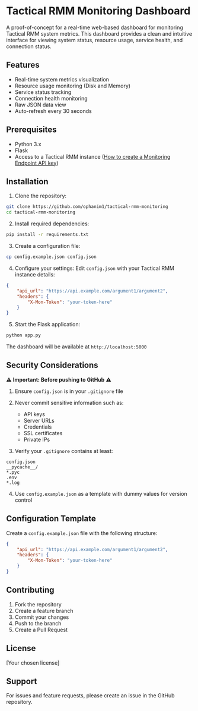 # Tactical RMM Monitoring Dashboard

A proof-of-concept for a real-time web-based dashboard for monitoring Tactical RMM system metrics. This dashboard provides a clean and intuitive interface for viewing system status, resource usage, service health, and connection status.

## Features

- Real-time system metrics visualization
- Resource usage monitoring (Disk and Memory)
- Service status tracking
- Connection health monitoring
- Raw JSON data view
- Auto-refresh every 30 seconds

## Prerequisites

- Python 3.x
- Flask
- Access to a Tactical RMM instance ([How to create a Monitoring Endpoint API key](https://docs.tacticalrmm.com/tipsntricks/))

## Installation

1. Clone the repository:
```bash
git clone https://github.com/ophanim1/tactical-rmm-monitoring
cd tactical-rmm-monitoring
```

2. Install required dependencies:
```bash
pip install -r requirements.txt
```

3. Create a configuration file:
```bash
cp config.example.json config.json
```

4. Configure your settings:
Edit `config.json` with your Tactical RMM instance details:
```json
{
    "api_url": "https://api.example.com/argument1/argument2",
    "headers": {
        "X-Mon-Token": "your-token-here"
    }
} 
```

5. Start the Flask application:
```bash
python app.py
```

The dashboard will be available at `http://localhost:5000`

## Security Considerations

⚠️ **Important: Before pushing to GitHub** ⚠️

1. Ensure `config.json` is in your `.gitignore` file
2. Never commit sensitive information such as:
   - API keys
   - Server URLs
   - Credentials
   - SSL certificates
   - Private IPs

3. Verify your `.gitignore` contains at least:
```
config.json
__pycache__/
*.pyc
.env
*.log
```

4. Use `config.example.json` as a template with dummy values for version control

## Configuration Template

Create a `config.example.json` file with the following structure:
```json
{
    "api_url": "https://api.example.com/argument1/argument2",
    "headers": {
        "X-Mon-Token": "your-token-here"
    }
} 
```

## Contributing

1. Fork the repository
2. Create a feature branch
3. Commit your changes
4. Push to the branch
5. Create a Pull Request

## License

[Your chosen license]

## Support

For issues and feature requests, please create an issue in the GitHub repository. 